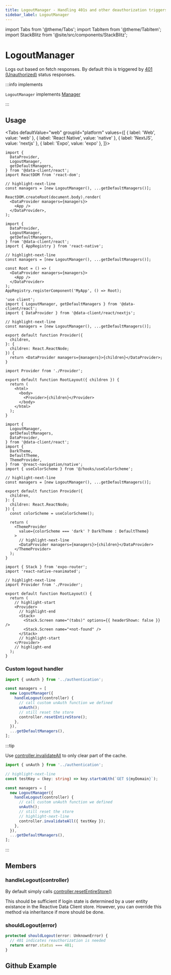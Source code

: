 ```yaml
---
title: LogoutManager - Handling 401s and other deauthorization triggers
sidebar_label: LogoutManager
---
```


import Tabs from '@theme/Tabs';
import TabItem from '@theme/TabItem';
import StackBlitz from '@site/src/components/StackBlitz';

# LogoutManager

Logs out based on fetch responses. By default this is triggered by [401 (Unauthorized)](https://developer.mozilla.org/en-US/docs/Web/HTTP/Status/401) status responses.

:::info implements

`LogoutManager` implements [Manager](./Manager.md)

:::

## Usage

<Tabs
defaultValue="web"
groupId="platform"
values={[
{ label: 'Web', value: 'web' },
{ label: 'React Native', value: 'native' },
{ label: 'NextJS', value: 'nextjs' },
{ label: 'Expo', value: 'expo' },
]}>

<TabItem value="web">

```tsx title="/index.tsx"
import {
  DataProvider,
  LogoutManager,
  getDefaultManagers,
} from '@data-client/react';
import ReactDOM from 'react-dom';

// highlight-next-line
const managers = [new LogoutManager(), ...getDefaultManagers()];

ReactDOM.createRoot(document.body).render(
  <DataProvider managers={managers}>
    <App />
  </DataProvider>,
);
```

</TabItem>

<TabItem value="native">

```tsx title="/index.tsx"
import {
  DataProvider,
  LogoutManager,
  getDefaultManagers,
} from '@data-client/react';
import { AppRegistry } from 'react-native';

// highlight-next-line
const managers = [new LogoutManager(), ...getDefaultManagers()];

const Root = () => (
  <DataProvider managers={managers}>
    <App />
  </DataProvider>
);
AppRegistry.registerComponent('MyApp', () => Root);
```

</TabItem>

<TabItem value="nextjs">

```tsx title="app/Provider.tsx"
'use client';
import { LogoutManager, getDefaultManagers } from '@data-client/react';
import { DataProvider } from '@data-client/react/nextjs';

// highlight-next-line
const managers = [new LogoutManager(), ...getDefaultManagers()];

export default function Provider({
  children,
}: {
  children: React.ReactNode;
}) {
  return <DataProvider managers={managers}>{children}</DataProvider>;
}
```

```tsx title="app/_layout.tsx"
import Provider from './Provider';

export default function RootLayout({ children }) {
  return (
    <html>
      <body>
        <Provider>{children}</Provider>
      </body>
    </html>
  );
}
```

</TabItem>
<TabItem value="expo">

```tsx title="app/Provider.tsx"
import {
  LogoutManager,
  getDefaultManagers,
  DataProvider,
} from '@data-client/react';
import {
  DarkTheme,
  DefaultTheme,
  ThemeProvider,
} from '@react-navigation/native';
import { useColorScheme } from '@/hooks/useColorScheme';

// highlight-next-line
const managers = [new LogoutManager(), ...getDefaultManagers()];

export default function Provider({
  children,
}: {
  children: React.ReactNode;
}) {
  const colorScheme = useColorScheme();

  return (
    <ThemeProvider
      value={colorScheme === 'dark' ? DarkTheme : DefaultTheme}
    >
      // highlight-next-line
      <DataProvider managers={managers}>{children}</DataProvider>
    </ThemeProvider>
  );
}
```

```tsx title="app/_layout.tsx"
import { Stack } from 'expo-router';
import 'react-native-reanimated';

// highlight-next-line
import Provider from './Provider';

export default function RootLayout() {
  return (
    // highlight-start
    <Provider>
      // highlight-end
      <Stack>
        <Stack.Screen name="(tabs)" options={{ headerShown: false }} />
        <Stack.Screen name="+not-found" />
      </Stack>
      // highlight-start
    </Provider>
    // highlight-end
  );
}
```

</TabItem>
</Tabs>

### Custom logout handler

```ts
import { unAuth } from '../authentication';

const managers = [
  new LogoutManager({
    handleLogout(controller) {
      // call custom unAuth function we defined
      unAuth();
      // still reset the store
      controller.resetEntireStore();
    },
  }),
  ...getDefaultManagers(),
];
```

:::tip

Use [controller.invalidateAll](./Controller.md#invalidateAll) to only clear part of the cache.

```ts
import { unAuth } from '../authentication';

// highlight-next-line
const testKey = (key: string) => key.startsWith(`GET ${myDomain}`);

const managers = [
  new LogoutManager({
    handleLogout(controller) {
      // call custom unAuth function we defined
      unAuth();
      // still reset the store
      // highlight-next-line
      controller.invalidateAll({ testKey });
    },
  }),
  ...getDefaultManagers(),
];
```

:::

## Members

### handleLogout(controller)

By default simply calls [controller.resetEntireStore()](./Controller.md#resetEntireStore)

This should be sufficient if login state is determined by a user entity existance in the Reactive Data Client store. However,
you can override this method via inheritance if more should be done.

### shouldLogout(error)

```ts
protected shouldLogout(error: UnknownError) {
  // 401 indicates reauthorization is needed
  return error.status === 401;
}
```

## Github Example

<StackBlitz app="github-app" file="src/RootProvider.tsx" view="editor" />
